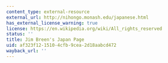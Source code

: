 ```yaml
---
content_type: external-resource
external_url: http://nihongo.monash.edu/japanese.html
has_external_license_warning: true
license: https://en.wikipedia.org/wiki/All_rights_reserved
status: ''
title: Jim Breen's Japan Page
uid: af323f12-1510-4cfb-9cea-2d18aabcd472
wayback_url: ''
---
```

